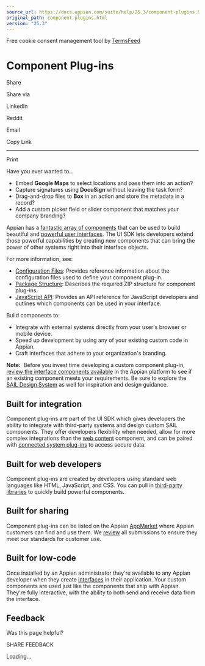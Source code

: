 ```yaml
---
source_url: https://docs.appian.com/suite/help/25.3/component-plugins.html
original_path: component-plugins.html
version: "25.3"
---
```


Free cookie consent management tool by [TermsFeed](https://www.termsfeed.com/)

# Component Plug-ins

Share

Share via

LinkedIn

Reddit

Email

Copy Link

* * *

Print

Have you ever wanted to…

-   Embed **Google Maps** to select locations and pass them into an action?
-   Capture signatures using **DocuSign** without leaving the task form?
-   Drag-and-drop files to **Box** in an action and store the metadata in a record?
-   Add a custom picker field or slider component that matches your company branding?

Appian has a [fantastic array of components](SAIL_Components.html) that can be used to build beautiful and [powerful user interfaces](sail/home.html). The UI SDK lets developers extend those powerful capabilities by creating new components that can bring the power of other systems right into their interface objects.

For more information, see:

-   [Configuration Files](reference-manifest.html): Provides reference information about the configuration files used to define your component plug-in.
-   [Package Structure](reference-structure.html): Describes the required ZIP structure for component plug-ins.
-   [JavaScript API](reference-js-api.html): Provides an API reference for JavaScript developers and outlines which components can be used in your interface.

Build components to:

-   Integrate with external systems directly from your user's browser or mobile device.
-   Speed up development by using any of your existing custom code in Appian.
-   Craft interfaces that adhere to your organization's branding.

**Note:**  Before you invest time developing a custom component plug-in, [review the interface components available](SAIL_Components.html) in the Appian platform to see if an existing component meets your requirements. Be sure to explore the [SAIL Design System](sail/home.html) as well for inspiration and design guidance.

## Built for integration

Component plug-ins are part of the UI SDK which gives developers the ability to integrate with third-party systems and design custom SAIL components. They offer developers flexibility when needed, allow for more complex integrations than the [web content](Web_Content_Component.html) component, and can be paired with [connected system plug-ins](connected-system-plug-in-landing.html) to access secure data.

## Built for web developers

Component plug-ins are created by developers using standard web languages like HTML, JavaScript, and CSS. You can pull in [third-party libraries](component-ext-libs.html) to quickly build powerful components.

## Built for sharing

Component plug-ins can be listed on the Appian [AppMarket](https://community.appian.com/b/appmarket) where Appian customers can find and use them. We [review](component-review-process.html) all submissions to ensure they meet our standards for customer use.

## Built for low-code

Once installed by an Appian administrator they're available to any Appian developer when they create [interfaces](interface_object.html) in their application. Your custom components are used just like the components that ship with Appian. They're fully interactive, with the ability to both send and receive data from the interface.

## Feedback

Was this page helpful?

SHARE FEEDBACK

Loading...
